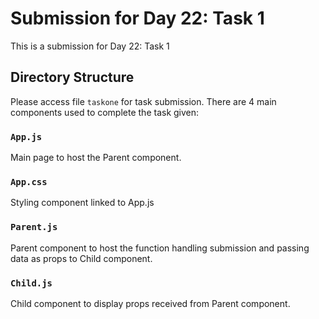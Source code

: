# Submission for Day 22: Task 1

This is a submission for Day 22: Task 1

## Directory Structure

Please access file `taskone` for task submission.
There are 4 main components used to complete the task given:

### `App.js`

Main page to host the Parent component. 

### `App.css`

Styling component linked to App.js

### `Parent.js`

Parent component to host the function handling submission and passing data as props to Child component.

### `Child.js`

Child component to display props received from Parent component.
